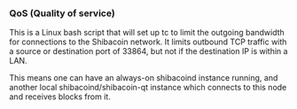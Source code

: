 ### QoS (Quality of service) ###

This is a Linux bash script that will set up tc to limit the outgoing bandwidth for connections to the Shibacoin network. It limits outbound TCP traffic with a source or destination port of 33864, but not if the destination IP is within a LAN.

This means one can have an always-on shibacoind instance running, and another local shibacoind/shibacoin-qt instance which connects to this node and receives blocks from it.
